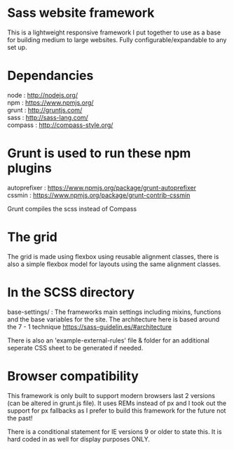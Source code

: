 Sass website framework
==============
This is a lightweight responsive framework I put together to use as a base for building medium to large websites.
Fully configurable/expandable to any set up.

Dependancies
==============
node : http://nodejs.org/<br/>
npm : https://www.npmjs.org/<br/>
grunt : http://gruntjs.com/<br/>
sass : http://sass-lang.com/<br/>
compass : http://compass-style.org/

Grunt is used to run these npm plugins
==============
autoprefixer : https://www.npmjs.org/package/grunt-autoprefixer<br/>
cssmin : https://www.npmjs.org/package/grunt-contrib-cssmin

Grunt compiles the scss instead of Compass

The grid
==============
The grid is made using flexbox using reusable alignment classes, there is also a simple flexbox model for layouts using the same alignment classes.

In the SCSS directory
==============
base-settings/ : The frameworks main settings including mixins, functions and the base variables for the site. The architecture here is based around the 7 - 1 technique https://sass-guidelin.es/#architecture

There is also an 'example-external-rules' file & folder for an additional seperate CSS sheet to be generated if needed.

Browser compatibility
==============
This framework is only built to support modern browsers last 2 versions (can be altered in grunt.js file).
It uses REMs instead of px and I took out the support for px fallbacks as I prefer to build this framework for the future not the past!

There is a conditional statement for IE versions 9 or older to state this. It is hard coded in as well for display purposes ONLY.
